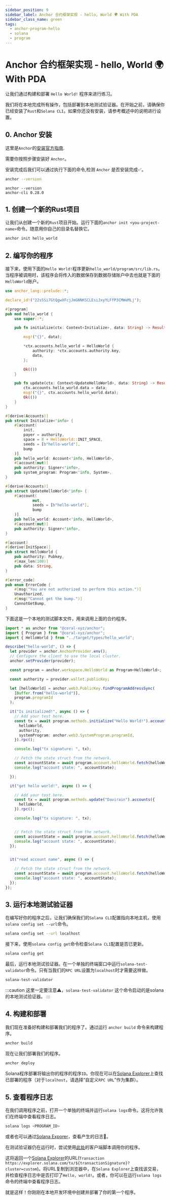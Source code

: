 ```yaml
---
sidebar_position: 9
sidebar_label: Anchor 合约框架实现 - hello, World 🌍 With PDA
sidebar_class_name: green
tags:
  - anchor-program-hello
  - solana
  - program
---
```


# Anchor 合约框架实现 - hello, World 🌍 With PDA

让我们通过构建和部署 `Hello World!` 程序来进行练习。

我们将在本地完成所有操作，包括部署到本地测试验证器。在开始之前，请确保你已经安装了`Rust`和`Solana CLI`。如果你还没有安装，请参考概述中的说明进行设置。

## 0. Anchor 安装

这里是`Anchor`的[安装官方指南](https://www.anchor-lang.com/docs/installation).

需要你按照步骤安装好 `Anchor`。

安装完成后我们可以通过执行下面的命令,检测 `Anchor` 是否安装完成✅。

```bash
anchor --version
```

```
anchor --version
anchor-cli 0.28.0
```

## 1. 创建一个新的Rust项目

让我们从创建一个新的`Rust`项目开始。运行下面的`anchor init <you-project-name>`命令。随意用你自己的目录名替换它。

```bash
anchor init hello_world
```

## 2. 编写你的程序

接下来，使用下面的`Hello World!`程序更新`hello_world/program/src/lib.rs`。当程序被调用时，该程序会将传入的数据保存到数据存储账户中去也就是下面的`HelloWorld`账户。

```rust
use anchor_lang::prelude::*;

declare_id!("22sSSi7GtQgwXFcjJmGNNKSCLEsiJxyYLFfP3CMWeMLj");

#[program]
pub mod hello_world {
    use super::*;

    pub fn initialize(ctx: Context<Initialize>, data: String) -> Result<()> {

        msg!("{}", data);

        *ctx.accounts.hello_world = HelloWorld {
            authority: *ctx.accounts.authority.key,
            data,
        };

        Ok(())
    }

    pub fn update(ctx: Context<UpdateHelloWorld>, data: String) -> Result<()> {
        ctx.accounts.hello_world.data = data;
        msg!("{}", ctx.accounts.hello_world.data);
        Ok(())
    }
}

#[derive(Accounts)]
pub struct Initialize<'info> {
    #[account(
        init,
        payer = authority,
        space = 8 + HelloWorld::INIT_SPACE,
        seeds = [b"hello-world"],
        bump
    )]
    pub hello_world: Account<'info, HelloWorld>,
    #[account(mut)]
    pub authority: Signer<'info>,
    pub system_program: Program<'info, System>,
}

#[derive(Accounts)]
pub struct UpdateHelloWorld<'info> {
    #[account(
            mut,
            seeds = [b"hello-world"],
            bump
    )]
    pub hello_world: Account<'info, HelloWorld>,
    #[account(mut)]
    pub authority: Signer<'info>,
}

#[account]
#[derive(InitSpace)]
pub struct HelloWorld {
    pub authority: Pubkey,
    #[max_len(100)]
    pub data: String,
}

#[error_code]
pub enum ErrorCode {
    #[msg("You are not authorized to perform this action.")]
    Unauthorized,
    #[msg("Cannot get the bump.")]
    CannotGetBump,
}
```

下面这是一个本地的测试脚本文件，用来调用上面的合约程序。


```ts
import * as anchor from "@coral-xyz/anchor";
import { Program } from "@coral-xyz/anchor";
import { HelloWorld } from "../target/types/hello_world";

describe("hello-world", () => {
  let provider = anchor.AnchorProvider.env();
  // Configure the client to use the local cluster.
  anchor.setProvider(provider);

  const program = anchor.workspace.HelloWorld as Program<HelloWorld>;

  const authority = provider.wallet.publicKey;

  let [helloWorld] = anchor.web3.PublicKey.findProgramAddressSync(
    [Buffer.from("hello-world")],
    program.programId
  );

  it("Is initialized!", async () => {
    // Add your test here.
    const tx = await program.methods.initialize("Hello World!").accounts({
      helloWorld,
      authority,
      systemProgram: anchor.web3.SystemProgram.programId,
    }).rpc();

    console.log("tx signature: ", tx);

    // Fetch the state struct from the network.
    const accountState = await program.account.helloWorld.fetch(helloWorld);
    console.log("account state: ", accountState);

  });

  it("get hello world!", async () => {

    // Add your test here.
    const tx = await program.methods.update("Davirain").accounts({
      helloWorld,
    }).rpc();

    console.log("tx signature: ", tx);


    // Fetch the state struct from the network.
    const accountState = await program.account.helloWorld.fetch(helloWorld);
    console.log("account state: ", accountState);
  });


  it("read account name", async () => {

    // Fetch the state struct from the network.
    const accountState = await program.account.helloWorld.fetch(helloWorld);
    console.log("account state: ", accountState);
  });
});
```

## 3. 运行本地测试验证器

在编写好你的程序之后，让我们确保我们的`Solana CLI`配置指向本地主机，使用`solana config set --url`命令。

```bash
solana config set --url localhost
```

接下来，使用`solana config get`命令检查`Solana CLI`配置是否已更新。

```bash
solana config get
```

最后，运行本地测试验证器。在一个单独的终端窗口中运行`solana-test-validator`命令。只有当我们的`RPC URL`设置为`localhost`时才需要这样做。

```bash
solana-test-validator
```

:::caution
这里一定要注意⚠️，`solana-test-validator` 这个命令启动的是solana的本地测试验证器。
:::

## 4. 构建和部署

我们现在准备好构建和部署我们的程序了。通过运行 `anchor build` 命令来构建程序。

```bash
anchor build
```

现在让我们部署我们的程序。

```bash
anchor deploy
```

Solana程序部署将输出你的程序的程序`ID`。你现在可以在[Solana Explorer](https://explorer.solana.com/?cluster=custom)上查找已部署的程序（对于`localhost`，请选择“自定义`RPC URL`”作为集群）。


## 5. 查看程序日志

在我们调用程序之前，打开一个单独的终端并运行`solana logs`命令。这将允许我们在终端中查看程序日志。

```bash
solana logs <PROGRAM_ID>
```

或者也可以通过[Solana Exporer](https://explorer.solana.com/?cluster=custom)，查看产生的日志📔。

在测试验证器仍在运行时，尝试使用[此处](https://github.com/CreatorsDAO/hello-world-with-pda/tree/main/app)的客户端脚本调用你的程序。

这将返回一个[Solana Explorer](https://explorer.solana.com)的URL(`Transaction https://explorer.solana.com/tx/${transactionSignature}?cluster=custom`)。将URL复制到浏览器中，在`Solana Explorer`上查找该交易，并检查程序日志中是否打印了`Hello, world!`。或者，你可以在运行`solana logs`命令的终端中查看程序日志。

就是这样！你刚刚在本地开发环境中创建并部署了你的第一个程序。
